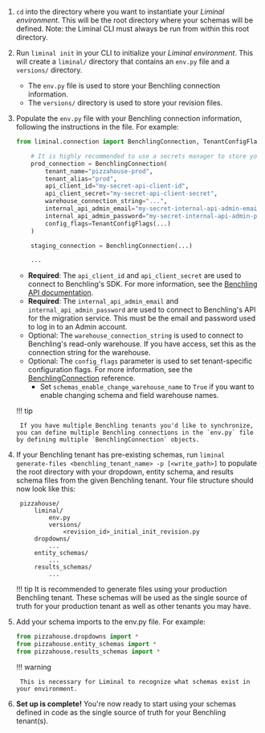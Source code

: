 
1. `cd` into the directory where you want to instantiate your *Liminal environment*. This will be the root directory where your schemas will be defined. Note: the Liminal CLI must always be run from within this root directory.

2. Run `liminal init` in your CLI to initialize your *Liminal environment*. This will create a `liminal/` directory that contains an `env.py` file and a `versions/` directory.

    * The `env.py` file is used to store your Benchling connection information.
    * The `versions/` directory is used to store your revision files.

3. Populate the `env.py` file with your Benchling connection information, following the instructions in the file. For example:

    ```python
    from liminal.connection import BenchlingConnection, TenantConfigFlags

        # It is highly recommended to use a secrets manager to store your credentials.
        prod_connection = BenchlingConnection(
            tenant_name="pizzahouse-prod",
            tenant_alias="prod",
            api_client_id="my-secret-api-client-id",
            api_client_secret="my-secret-api-client-secret",
            warehouse_connection_string="...",
            internal_api_admin_email="my-secret-internal-api-admin-email",
            internal_api_admin_password="my-secret-internal-api-admin-password",
            config_flags=TenantConfigFlags(...)
        )

        staging_connection = BenchlingConnection(...)

        ...
    ```

    * **Required**: The `api_client_id` and `api_client_secret` are used to connect to Benchling's SDK. For more information, see the [Benchling API documentation](https://docs.benchling.com/docs/getting-started-benchling-apps#calling-the-api-as-an-app).
    * **Required**: The `internal_api_admin_email` and `internal_api_admin_password` are used to connect to Benchling's API for the migration service. This must be the email and password used to log in to an Admin account.
    * Optional: The `warehouse_connection_string` is used to connect to Benchling's read-only warehouse. If you have access, set this as the connection string for the warehouse.
    * Optional: The `config_flags` parameter is used to set tenant-specific configuration flags. For more information, see the [BenchlingConnection](../reference/benchling-connection.md) reference.
        * Set `schemas_enable_change_warehouse_name` to `True` if you want to enable changing schema and field warehouse names.

    !!! tip

        If you have multiple Benchling tenants you'd like to synchronize, you can define multiple Benchling connections in the `env.py` file by defining multiple `BenchlingConnection` objects.

4. If your Benchling tenant has pre-existing schemas, run `liminal generate-files <benchling_tenant_name> -p [<write_path>]` to populate the root directory with your dropdown, entity schema, and results schema files from the given Benchling tenant. Your file structure should now look like this:

        pizzahouse/
            liminal/
                env.py
                versions/
                    <revision_id>_initial_init_revision.py
            dropdowns/
                ...
            entity_schemas/
                ...
            results_schemas/
                ...

    !!! tip
        It is recommended to generate files using your production Benchling tenant. These schemas will be used as the single source of truth for your production tenant as well as other tenants you may have.

5. Add your schema imports to the env.py file. For example:

    ```python
    from pizzahouse.dropdowns import *
    from pizzahouse.entity_schemas import *
    from pizzahouse.results_schemas import *
    ```

    !!! warning

        This is necessary for Liminal to recognize what schemas exist in your environment.

6. **Set up is complete!** You're now ready to start using your schemas defined in code as the single source of truth for your Benchling tenant(s).
